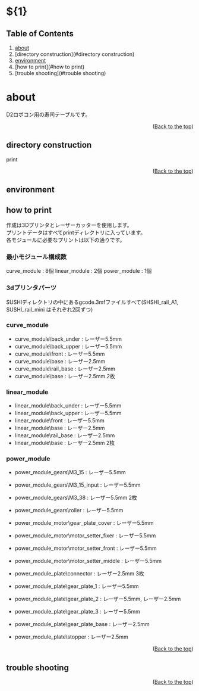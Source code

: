 # ${1}

<div id="top"></div>

## Table of Contents 

1. [about](#about)
2. [directory construction](#directory construction)
3. [environment](#environment)
4. [how to print](#how to print)
5. [trouble shooting](#trouble shooting)

# about

D2ロボコン用の寿司テーブルです。

<p align="right">(<a href="#top">Back to the top</a>)</p>

## directory construction

print

<!-- use tree command -->


<p align="right">(<a href="#top">Back to the top</a>)</p>

## environment


## how to print
作成は3Dプリンタとレーザーカッターを使用します。  
プリントデータはすべてprintディレクトリに入っています。  
各モジュールに必要なプリントは以下の通りです。  

### 最小モジュール構成数
curve_module : 8個
linear_module : 2個
power_module : 1個  

### 3dプリンタパーツ　　
SUSHIディレクトリの中にあるgcode.3mfファイルすべて(SHSHI_rail_A1, SUSHI_rail_mini はそれぞれ2回ずつ)
### curve_module
- curve_module\back_under : レーザー5.5mm
- curve_module\back_upper : レーザー5.5mm
- curve_module\front : レーザー5.5mm
- curve_module\base : レーザー2.5mm
- curve_module\rail_base : レーザー2.5mm
- curve_module\base : レーザー2.5mm 2枚
### linear_module
- linear_module\back_under : レーザー5.5mm
- linear_module\back_upper : レーザー5.5mm
- linear_module\front : レーザー5.5mm
- linear_module\base : レーザー2.5mm
- linear_module\rail_base : レーザー2.5mm
- linear_module\base : レーザー2.5mm 2枚
### power_module
- power_module_gears\M3_15 : レーザー5.5mm
- power_module_gears\M3_15_input : レーザー5.5mm
- power_module_gears\M3_38 : レーザー5.5mm 2枚
- power_module_gears\roller : レーザー5.5mm

- power_module_motor\gear_plate_cover : レーザー5.5mm
- power_module_motor\motor_setter_fixer : レーザー5.5mm
- power_module_motor\motor_setter_front : レーザー5.5mm
- power_module_motor\motor_setter_middle : レーザー5.5mm

- power_module_plate\connector : レーザー2.5mm 3枚
- power_module_plate\gear_plate_1 : レーザー5.5mm
- power_module_plate\gear_plate_2 : レーザー5.5mm, レーザー2.5mm
- power_module_plate\gear_plate_3 : レーザー5.5mm
- power_module_plate\gear_plate_base : レーザー2.5mm
- power_module_plate\stopper : レーザー2.5mm


<p align="right">(<a href="#top">Back to the top</a>)</p>

## trouble shooting


<p align="right">(<a href=\"#top\">Back to the top</a>)</p>